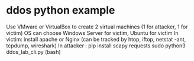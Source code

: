 # ddos python example
Use VMware or VirtualBox to create 2 virtual machines (1 for attacker, 1 for victim)
OS can choose Windows Server for victim, Ubuntu for victim
In victim: install apache or Nginx (can be tracked by htop, iftop, netstat -ant, tcpdump, wireshark)
In attacker : 
pip install scapy requests
sudo python3 ddos_lab_cli.py
(bash)

